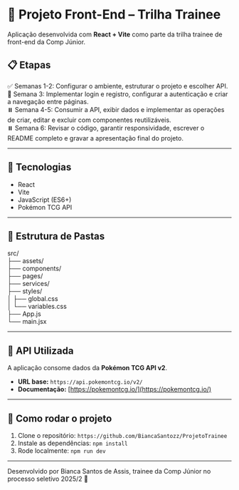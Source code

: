 ﻿# 🧩 Projeto Front-End – Trilha Trainee

Aplicação desenvolvida com **React + Vite** como parte da trilha trainee de front-end da Comp Júnior.

## 📋 Etapas
✅ Semanas 1-2: Configurar o ambiente, estruturar o projeto e escolher API.  
🚧 Semana 3: Implementar login e registro, configurar a autenticação e criar a navegação entre páginas.  
⏸️ Semana 4-5: Consumir a API, exibir dados e implementar as operações de criar, editar e excluir com componentes reutilizáveis.  
⏸️ Semana 6: Revisar o código, garantir responsividade, escrever o README completo e gravar a apresentação final do projeto.  

---

## 🚀 Tecnologias
- React  
- Vite  
- JavaScript (ES6+)  
- Pokémon TCG API  

---

## 📂 Estrutura de Pastas
src/  
├── assets/  
├── components/  
├── pages/  
├── services/  
├── styles/  
│ ├── global.css  
│ └── variables.css  
├── App.js  
└── main.jsx  

---

## 🔗 API Utilizada

A aplicação consome dados da **Pokémon TCG API v2**.

- **URL base:** `https://api.pokemontcg.io/v2/`  
- **Documentação:** [https://pokemontcg.io/](https://pokemontcg.io/)

---

## 🚀 Como rodar o projeto
1. Clone o repositório: `https://github.com/BiancaSantozz/ProjetoTrainee`
2. Instale as dependências: `npm install`
3. Rode localmente: `npm run dev`

---


Desenvolvido por Bianca Santos de Assis, trainee da Comp Júnior no processo seletivo 2025/2 🩵

